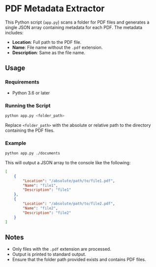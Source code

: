 # PDF Metadata Extractor

This Python script (`app.py`) scans a folder for PDF files and generates a single JSON array containing metadata for each PDF. The metadata includes:

- **Location**: Full path to the PDF file.
- **Name**: File name without the `.pdf` extension.
- **Description**: Same as the file name.

## Usage

### Requirements
- Python 3.6 or later

### Running the Script

```bash
python app.py <folder_path>
```

Replace `<folder_path>` with the absolute or relative path to the directory containing the PDF files.

### Example
```bash
python app.py ./documents
```

This will output a JSON array to the console like the following:

```json
[
    {
        "Location": "/absolute/path/to/file1.pdf",
        "Name": "file1",
        "Description": "file1"
    },
    {
        "Location": "/absolute/path/to/file2.pdf",
        "Name": "file2",
        "Description": "file2"
    }
]
```

## Notes
- Only files with the `.pdf` extension are processed.
- Output is printed to standard output.
- Ensure that the folder path provided exists and contains PDF files.

